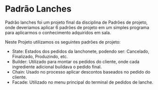 # Padrão Lanches

Padrão lanches foi um projeto final da disciplina de Padrões de projeto, onde deveriamos aplicar 6 padrões de projeto em um simples programa para aplicarmos o conhecimento adquiridos em sala.

Neste Projeto utilizamos os seguintes padrões de projeto:
- State: Estados dos pedidos da lanchonete, podendo ser: Cancelado, Finalizado, Produzindo, etc.
- Builder: Utilizado para montar os pedidos do cliente, onde cada ingrediente adicional buildava o pedido final.
- Chain: Usado no processo aplicar descontos baseados no pedido do cliente.
- Facade: Utilizado no menu principal do terminal de pedidos de lanche.
